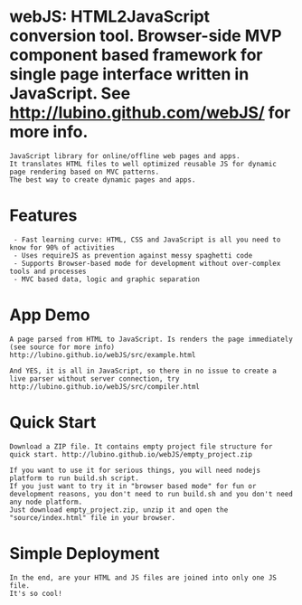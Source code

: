 # webJS: HTML2JavaScript conversion tool. Browser-side MVP component based framework for single page interface written in JavaScript. See http://lubino.github.com/webJS/ for more info.
 
    JavaScript library for online/offline web pages and apps. 
    It translates HTML files to well optimized reusable JS for dynamic page rendering based on MVC patterns.
    The best way to create dynamic pages and apps.

# Features
     - Fast learning curve: HTML, CSS and JavaScript is all you need to know for 90% of activities
     - Uses requireJS as prevention against messy spaghetti code
     - Supports Browser-based mode for development without over-complex tools and processes
     - MVC based data, logic and graphic separation

# App Demo

    A page parsed from HTML to JavaScript. Is renders the page immediately (see source for more info) http://lubino.github.io/webJS/src/example.html

    And YES, it is all in JavaScript, so there in no issue to create a live parser without server connection, try http://lubino.github.io/webJS/src/compiler.html
 
# Quick Start

    Download a ZIP file. It contains empty project file structure for quick start. http://lubino.github.io/webJS/empty_project.zip 

    If you want to use it for serious things, you will need nodejs platform to run build.sh script. 
    If you just want to try it in "browser based mode" for fun or development reasons, you don't need to run build.sh and you don't need any node platform. 
    Just download empty_project.zip, unzip it and open the "source/index.html" file in your browser.

# Simple Deployment

    In the end, are your HTML and JS files are joined into only one JS file.
    It's so cool!



